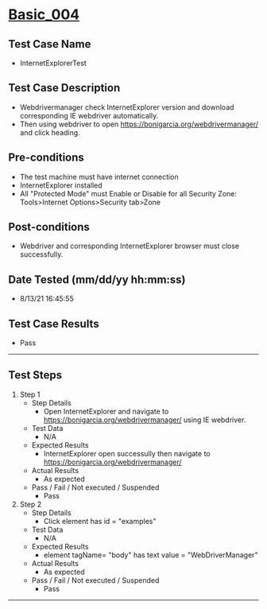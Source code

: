 # [Basic_004](https://github.com/bonigarcia/webdrivermanager-examples/tree/master/src/test/java/io/github/bonigarcia/wdm/test/basic/InternetExplorerTest.java)
## Test Case Name
* InternetExplorerTest
## Test Case Description
* Webdrivermanager check InternetExplorer version and download corresponding IE webdriver automatically.
* Then using webdriver to open https://bonigarcia.org/webdrivermanager/ and click heading.
## Pre-conditions
* The test machine must have internet connection
* InternetExplorer installed
* All "Protected Mode" must Enable or Disable for all Security Zone: Tools>Internet Options>Security tab>Zone
## Post-conditions
* Webdriver and corresponding InternetExplorer browser must close successfully.
## Date Tested (mm/dd/yy hh:mm:ss)
* 8/13/21 16:45:55
## Test Case Results
* Pass
---
## Test Steps
1. Step 1
	* Step Details
		* Open InternetExplorer and navigate to https://bonigarcia.org/webdrivermanager/ using IE webdriver.
	* Test Data
		* N/A
	* Expected Results
		* InternetExplorer open successully then navigate to https://bonigarcia.org/webdrivermanager/
	* Actual Results
		* As expected
	* Pass / Fail / Not executed / Suspended
		* Pass
2. Step 2
	* Step Details
		* Click element has id = "examples"
	* Test Data
		* N/A
	* Expected Results
		* element tagName= "body" has text value = "WebDriverManager"
	* Actual Results
		* As expected
	* Pass / Fail / Not executed / Suspended
		* Pass
---
